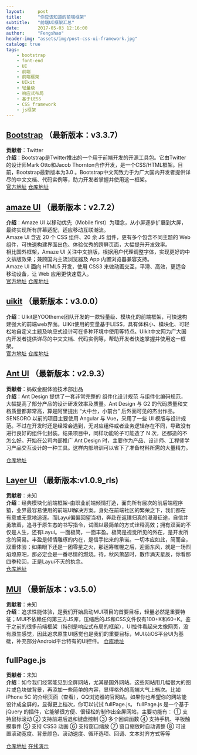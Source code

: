 ```yaml
---
layout:     post
title:      "你应该知道的前端框架"
subtitle:   "前端UI框架汇总"
date:       2017-05-03 12:16:00
author:     "Fengshao"
header-img: "assets/img/post-css-ui-framework.jpg"
catalog: true
tags:
    - bootstrap
    - font-end
    - UI
    - 前端
    - 前端框架
    - UIkit
    - 轻量级
    - 响应式布局
    - 基于LESS
    - CSS framework
    - js框架
---
```



## [Bootstrap](http://www.bootcss.com/) （最新版本：v3.3.7）  
**贡献者**：Twitter  
**介绍**：Bootstrap是Twitter推出的一个用于前端开发的开源工具包。它由Twitter的设计师Mark Otto和Jacob Thornton合作开发，是一个CSS/HTML框架。目前，Bootstrap最新版本为3.0 。Bootstrap中文网致力于为广大国内开发者提供详尽的中文文档、代码实例等，助力开发者掌握并使用这一框架。  
[官方地址](https://getbootstrap.com/) [仓库地址](https://github.com/twbs/bootstrap)  

## [amaze UI](http://amazeui.org/) （最新版本：v2.7.2）
**介绍**：Amaze UI 以移动优先（Mobile first）为理念，从小屏逐步扩展到大屏，最终实现所有屏幕适配，适应移动互联潮流。  
Amaze UI 含近 20 个 CSS 组件、20 余 JS 组件，更有多个包含不同主题的 Web 组件，可快速构建界面出色、体验优秀的跨屏页面，大幅提升开发效率。  
相比国外框架，Amaze UI 关注中文排版，根据用户代理调整字体，实现更好的中文排版效果；兼顾国内主流浏览器及 App 内置浏览器兼容支持。  
Amaze UI 面向 HTML5 开发，使用 CSS3 来做动画交互，平滑、高效，更适合移动设备，让 Web 应用更快速载入。  
[官方地址](http://amazeui.org/) [仓库地址](https://github.com/amazeui/amazeui)  

## [uikit](http://uikit.lup5.com/) （最新版本：v3.0.0）
**介绍**：UIkit是YOOtheme团队开发的一款轻量级、模块化的前端框架，可快速构建强大的前端web界面。UIKit使用的变量基于LESS，具有体积小、模块化、可轻松地自定义主题及响应式设计可在多种环境中使用等特点。UIkit中文网为广大国内开发者提供详尽的中文文档、代码实例等，帮助开发者快速掌握并使用这一框架。  
[官方地址](https://getuikit.com) [仓库地址](https://github.com/uikit/uikit)  

## [Ant UI](https://ant.design/index-cn) （最新版本：v2.9.3）  
**贡献者**：蚂蚁金服体验技术部出品  
**介绍**：Ant Design 提供了一套非常完整的 组件化设计规范 与组件化编码规范，大幅提高了部分产品的设计研发效率及质量。Ant Design 与 G2 的代码质量和文档质量都非常高，算是阿里提出 “大中台，小前台” 后外面可见的杰出作品。SENSORO 以前的项目主要使用 Angular 与 Vue，采用了一些 UI 模版与设计规范。不过在开发时还是经常会遇到，无对应组件或者业务逻辑存在不同，导致没有进行良好的组件化封装。结果项目中，同样功能轮子可能造了 N 次，还都造的不怎么好。开始在公司内部推广 Ant Design 时，主要作为产品、设计师、工程师学习产品交互设计的一种工具。这样内部培训可以省下了准备材料所需的大量精力。

[仓库地址](https://github.com/ant-design/ant-design)  


## [Layer UI](http://www.layui.com/) （最新版本:v1.0.9_rls)  
**贡献者**：未知  
**介绍**：经典模块化前端框架-由职业前端倾情打造，面向所有层次的前后端程序猿，业界最容易使用的前端UI解决方案。身处在前端社区的繁荣之下，我们都在有意或无意地追逐。而Layui偏偏回望当初，奔赴在返璞归真的漫漫征途，自信并勇敢着，追寻于原生态的书写指令，试图以最简单的方式诠释高效；拥有双面的不仅是人生，还有Layui。一面极简，一面丰盈。极简是视觉所见的外在，是开发所念的简易。丰盈是倾情雕琢的内在，是信手拈来的承诺。一切本应如此，简而全，双重体验；如果眼下还是一团零星之火，那运筹帷幄之后，迎面东风，就是一场烈焰燎原吧，那必定会是一番尽情的燃烧。待，秋风萧瑟时，散作满天星辰，你看那四季轮回，正是Layui不灭的执念。  
[仓库地址](https://github.com/sentsin/layui)  

## [MUI](http://dev.dcloud.net.cn/mui/) （最新版本：v3.5.0）  
**贡献者**：未知  
**介绍**：追求性能体验，是我们开始启动MUI项目的首要目标，轻量必然是重要特征；MUI不依赖任何第三方JS库，压缩后的JS和CSS文件仅有100+K和60+K。鉴于之前的很多前端框架（特别是响应式布局的框架），UI控件看起来太像网页，没有原生感觉，因此追求原生UI感觉也是我们的重要目标，MUI以iOS平台UI为基础，补充部分Android平台特有的UI控件。
[仓库地址](https://github.com/dcloudio/mui)  

##  fullPage.js  
**贡献者**：未知  
**介绍**：如今我们经常能见到全屏网站，尤其是国外网站。这些网站用几幅很大的图片或色块做背景，再添加一些简单的内容，显得格外的高端大气上档次。比如 iPhone 5C 的介绍页面（查看），QQ浏览器的官网站。如果你也希望你的网站能设计成全屏的，显得更上档次，你可以试试 fullPage.js。
fullPage.js 是一个基于 jQuery 的插件，它能够很方便、很轻松的制作出全屏网站，主要功能有：
① 支持鼠标滚动
② 支持前进后退和键盘控制
③ 多个回调函数
④ 支持手机、平板触摸事件
⑤ 支持 CSS3 动画
⑥ 支持窗口缩放
⑦ 窗口缩放时自动调整
⑧ 可设置滚动宽度、背景颜色、滚动速度、循环选项、回调、文本对齐方式等等

[仓库地址](https://github.com/alvarotrigo/fullPage.js) [在线演示](http://www.dowebok.com/demo/2014/77/)




